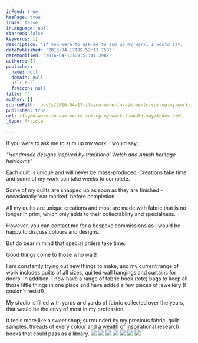 ```yaml
---
inFeed: true
hasPage: true
inNav: false
inLanguage: null
starred: false
keywords: []
description: 'If you were to ask me to sum up my work, I would say;'
datePublished: '2016-04-17T09:52:13.750Z'
dateModified: '2016-04-17T09:51:41.398Z'
authors: []
publisher:
  name: null
  domain: null
  url: null
  favicon: null
title: ''
author: []
sourcePath: _posts/2016-04-17-if-you-were-to-ask-me-to-sum-up-my-work-i-would-say.md
published: true
url: if-you-were-to-ask-me-to-sum-up-my-work-i-would-say/index.html
_type: Article

---
```

If you were to ask me to sum up my work, I would say;

_"Handmade designs inspired by traditional Welsh and Amish heritage heirlooms"_

Each quilt is unique and will never be mass-produced. Creations take time and some of my work can take weeks to complete.

Some of my quilts are snapped up as soon as they are finished - occasionally 'ear marked' before completion.

All my quilts are unique creations and most are made with fabric that is no longer in print, which only adds to their collectability and specialness.

However, you can contact me for a bespoke commissions as I would be happy to discuss colours and designs.

But do bear in mind that special orders take time.

Good things come to those who wait!

I am constantly trying out new things to make, and my current range of work includes quilts of all sizes, quilted wall hangings and curtains for doors. In addition, I now have a range of fabric book (tote) bags to keep all those little things in one place and have added a few pieces of jewellery (I couldn't resist!).

My studio is filled with yards and yards of fabric collected over the years, that would be the envy of most in my profession.

It feels more like a sweet shop; surrounded by my precious fabric, quilt samples, threads of every colour and a wealth of inspirational research books that could pass as a library.
![](https://the-grid-user-content.s3-us-west-2.amazonaws.com/c49ad02a-9a7c-4ccd-9b1f-19599cc33149.jpg)
![](https://the-grid-user-content.s3-us-west-2.amazonaws.com/896c2973-a967-4402-a751-c2d946c8368c.jpg)
![](https://the-grid-user-content.s3-us-west-2.amazonaws.com/205e13fd-c13a-40fe-b49b-b867be09c15e.jpg)
![](https://the-grid-user-content.s3-us-west-2.amazonaws.com/a3f5a211-f732-4f95-85c5-a9c8fa37447f.jpg)
![](https://the-grid-user-content.s3-us-west-2.amazonaws.com/705742c2-b4dd-435f-ab30-041143e3d910.jpg)
![](https://the-grid-user-content.s3-us-west-2.amazonaws.com/65e38d03-ebfd-4e80-a9f0-5484f978b9fc.jpg)
![](https://the-grid-user-content.s3-us-west-2.amazonaws.com/95274dd4-c936-4d86-abc2-9979f30a915f.jpg)